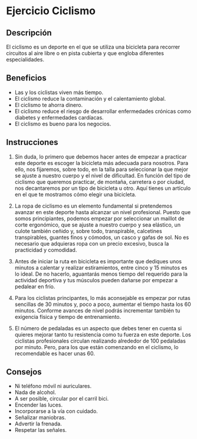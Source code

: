 # Ejercicio Ciclismo

## Descripción
El ciclismo es un deporte en el que se utiliza una bicicleta​ para recorrer circuitos al aire libre o en pista cubierta y que engloba diferentes especialidades.

## Beneficios
- Las y los ciclistas viven más tiempo. 
- El ciclismo reduce la contaminación y el calentamiento global. 
- El ciclismo te ahorra dinero. 
- El ciclismo reduce el riesgo de desarrollar enfermedades crónicas como diabetes y enfermedades cardíacas. 
- El ciclismo es bueno para los negocios.

## Instrucciones
1. Sin duda, lo primero que debemos hacer antes de empezar a practicar este deporte es escoger la bicicleta más adecuada para nosotros. Para ello, nos fijaremos, sobre todo, en la talla para seleccionar la que mejor se ajuste a nuestro cuerpo y el nivel de dificultad. En función del tipo de ciclismo que queremos practicar, de montaña, carretera o por ciudad, nos decantaremos por un tipo de bicicleta u otro. Aquí tienes un artículo en el que te mostramos cómo elegir una bicicleta.

2. La ropa de ciclismo es un elemento fundamental si pretendemos avanzar en este deporte hasta alcanzar un nivel profesional. Puesto que somos principiantes, podemos empezar por seleccionar un maillot de corte ergonómico, que se ajuste a nuestro cuerpo y sea elástico, un culote también ceñido y, sobre todo, transpirable, calcetines transpirables, guantes finos y cómodos, un casco y gafas de sol. No es necesario que adquieras ropa con un precio excesivo, busca la practicidad y comodidad.

3. Antes de iniciar la ruta en bicicleta es importante que dediques unos minutos a calentar y realizar estiramientos, entre cinco y 15 minutos es lo ideal. De no hacerlo, aguantarás menos tiempo del requerido para la actividad deportiva y tus músculos pueden dañarse por empezar a pedalear en frío.

4. Para los ciclistas principantes, lo más aconsejable es empezar por rutas sencillas de 30 minutos y, poco a poco, aumentar el tiempo hasta los 60 minutos. Conforme avances de nivel podrás incrementar también tu exigencia física y tiempo de entrenamiento.

5. El número de pedaladas es un aspecto que debes tener en cuenta si quieres mejorar tanto tu resistencia como tu fuerza en este deporte. Los ciclistas profesionales circulan realizando alrededor de 100 pedaladas por minuto. Pero, para los que están comenzando en el ciclismo, lo recomendable es hacer unas 60.

## Consejos
- Ni teléfono móvil ni auriculares. 
- Nada de alcohol. 
- A ser posible, circular por el carril bici.
- Encender las luces. 
- Incorporarse a la vía con cuidado. 
- Señalizar maniobras. 
- Advertir la frenada. 
- Respetar las señales.